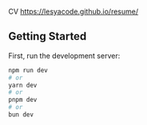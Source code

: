CV https://lesyacode.github.io/resume/

## Getting Started

First, run the development server:

```bash
npm run dev
# or
yarn dev
# or
pnpm dev
# or
bun dev
```

